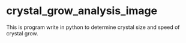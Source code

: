 # crystal_grow_analysis_image
This is program write in python to determine crystal size and speed of crystal grow.

